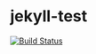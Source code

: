# jekyll-test
[![Build Status](https://travis-ci.org/sasakii/jekyll-test.svg?branch=master)](https://travis-ci.org/sasakii/jekyll-test)
